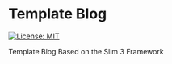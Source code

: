 # Template Blog

[![License: MIT](https://img.shields.io/badge/License-MIT-green.svg)](https://opensource.org/licenses/MIT)

Template Blog Based on the Slim 3 Framework

